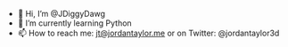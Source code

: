 - 👋 Hi, I’m @JDiggyDawg
- 🌱 I’m currently learning Python
- 📫 How to reach me: jt@jordantaylor.me or on Twitter: @jordantaylor3d

<!---
JDiggyDawg/JDiggyDawg is a ✨ special ✨ repository because its `README.md` (this file) appears on your GitHub profile.
You can click the Preview link to take a look at your changes.
--->
